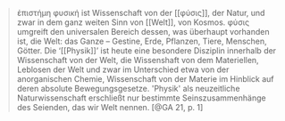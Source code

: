 > ἐπιστήμη φυσική ist Wissenschaft von der [[φύσις]], der Natur, und zwar in dem ganz weiten Sinn von [[Welt]], von Kosmos. φύσις umgreift den universalen Bereich dessen, was überhaupt vorhanden ist, die Welt: das Ganze – Gestine, Erde, Pflanzen, Tiere, Menschen, Götter. Die ‘[[Physik]]’ ist heute eine besondere Disziplin innerhalb der Wissenschaft von der Welt, die Wissenshaft von dem Materiellen, Leblosen der Welt und zwar im Unterschied etwa von der anorganischen Chemie, Wissenschaft von der Materie im Hinblick auf deren absolute Bewegungsgesetze. 'Physik' als neuzeitliche Naturwissenschaft erschließt nur bestimmte Seinszusammenhänge des Seienden, das wir Welt nennen. [@GA 21, p. 1]